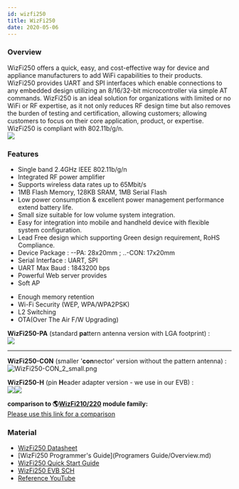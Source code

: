 ```yaml
---
id: wizfi250
title: WizFi250
date: 2020-05-06
---
```


### Overview

WizFi250 offers a quick, easy, and cost-effective way for device and
appliance manufacturers to add WiFi capabilities to their products.
WizFi250 provides UART and SPI interfaces which enable connections to
any embedded design utilizing an 8/16/32-bit microcontroller via simple
AT commands. WizFi250 is an ideal solution for organizations with
limited or no WiFi or RF expertise, as it not only reduces RF design
time but also removes the burden of testing and certification, allowing
customers; allowing customers to focus on their core application,
product, or expertise. WizFi250 is compliant with 802.11b/g/n.  
![](/document_framework/img/products/wizfi250/dsc00057.jpg)  


### Features 

  - Single band 2.4GHz IEEE 802.11b/g/n
  - Integrated RF power amplifier
  - Supports wireless data rates up to 65Mbit/s
  - 1MB Flash Memory, 128KB SRAM, 1MB Serial Flash 
  - Low power consumption & excellent power management performance
    extend battery life.
  - Small size suitable for low volume system integration.
  - Easy for integration into mobile and handheld device with flexible
    system configuration.
  - Lead Free design which supporting Green design requirement, RoHS
    Compliance.
  - Device Package : --PA: 28x20mm ; ..-CON: 17x20mm
  - Serial Interface : UART, SPI
  - UART Max Baud : 1843200 bps
  - Powerful Web server provides
  - Soft AP

<!-- end list -->

   * Enough memory retention
   * Wi-Fi Security (WEP, WPA/WPA2PSK)
   * L2 Switching
   * OTA(Over The Air F/W Upgrading)
  
  
**WizFi250-PA** (standard **pa**ttern antenna version with LGA
footprint) :  
![](/document_framework/img/products/wizfi250/wizfi250-pa_2.gif)  

-----


**WizFi250-CON** (smaller '**con**nector' version without the pattern
antenna) :  
![WizFi250-CON\_2\_small.png](/document_framework/img/products/wizfi250/wizfi250-con_2_small.png)  
 
**WizFi250-H** (pin **H**eader adapter version - we use in our EVB) :  
![](/products/wizfi250/wizfi250-h_2.gif)![](/document_framework/img/products/wizfi250/wizfi250-h_1_small.png)  
  
**comparison to
🌎[WizFi210/220](http://www.wiznet.co.kr/sub_modules/en/product/Product_Line.asp?cate1=5&cate2=43)
module family:**  
[Please use this link for a comparison](migrate)


### Material

  - [WizFi250 Datasheet](Datasheet/1.Introduction.md)
  - [WizFi250 Programmer's Guide](Programers Guide/Overview.md)
  - [WizFi250 Quick Start Guide]()
  - [WizFi250 EVB SCH](WizFi250_EVB_SCH.md)
  - [Reference YouTube](Reference_YouTube.md)
